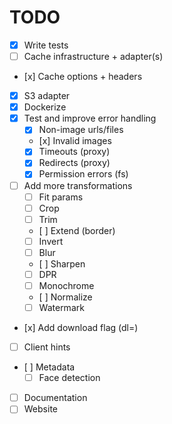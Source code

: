 # TODO

- [x] Write tests
- [ ] Cache infrastructure + adapter(s)
- [x] Cache options + headers
- [x] S3 adapter
- [x] Dockerize
- [x] Test and improve error handling
  - [x] Non-image urls/files
  - [x] Invalid images
  - [x] Timeouts (proxy)
  - [x] Redirects (proxy)
  - [x] Permission errors (fs)
- [ ] Add more transformations
  - [ ] Fit params
  - [ ] Crop
  - [ ] Trim
  - [ ] Extend (border)
  - [ ] Invert
  - [ ] Blur
  - [ ] Sharpen
  - [ ] DPR
  - [ ] Monochrome
  - [ ] Normalize
  - [ ] Watermark
- [x] Add download flag (dl=<filename>)
- [ ] Client hints
- [ ] Metadata
  - [ ] Face detection
- [ ] Documentation
- [ ] Website

